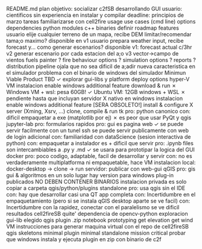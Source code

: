 README.md
	plan
		objetivo: socializar c2fSB desarrollando GUI
		usuario: cientificos sin experiencia en instalar y compilar
		deadline: principios de marzo
	tareas
		familiarizarse con cell2fire
			usage
				use cases
				(cmd line) options
			dependencies
				python modules
				c++ binaries
		definir roadmap
			features
				usuario elije cualquier terreno de un mapa, recibe DEM
					limitar/recomendar tama;o maximo?
					disponible en v1
				usuario prepara weather input, recibe forecast y...
					como generar escenarios?
					disponible v1: forecast actual c/3hr
						v2 generar escenario por cada estacion del a;o
						v3 vector->campo de vientos
				fuels painter ? fire behaviour options ? simulation options ? reports ?
			distribution pipeline
				ojala que no sea dificil de a;adir nueva caracteristica en el simulador
				problema con el binario de windows del simulador
			Minimun Viable Product
				TBD
		✓ explorar gui-libs y platform deploy options
			hyper-V VM
				instalacion
					enable windows additional feature
					download & run
				✗ Windows VM + wsl: pesa 60GB!
				✓ Ubuntu VM: 12GB
			windows + WSL
				✗ pendiente hasta que incluyan servidor X nativo en windows
				instalacion
					enable windows additional feature
					[SERA OBSOLETO!] install & configure X server (Xming, Xsrv, ...)
					clone, compile & run
			tk
				pro: python canonico
				con: dificil empaquetar a exe (matplotlib por ej)
				✗ es peor que usar PyQt y qgis
			jupyter-lab
				pro: formularios rapidos
				pro: gui es pagina web
					✓ se puede servir facilmente con un tunel ssh
					se puede servir publicamente con web de login adicional
				con: familiaridad con dataScience (sesion interactiva de python)
				con: empaquetar a instalador es + dificil que servir
				pro: .ipynb files son intercambiables a .py y .md
				✓ se usara para prototipar la logica del GUI
			docker
				pro: poco codigo, adaptable, facil de desarrollar y servir
				con: no es verdaderamente multiplatforma ni empaquetable, hace VM
				instalacion
					local: docker-desktop -> clone -> run
					servidor: publicar con web-gui
			qGIS
				pro:
					gis gui & algoritmos en un solo lugar
					hay version para windows
				plug-in
					publicados NO DEBEN CONTENER BINARIOS
					instalacion privada es solo copiar a carpeta qgis/python/plugins
				standalone
					pro: usa qgis sin el IDE
					con: hay que desarrollar casi una QT app completa
					con: Incertidumbre en el empaquetamiento (pero si se instala qGIS desktop aparte se ve facil)
				con: Incertidumbre con la rapidez, conectar con el paralelismo se ve dificil
	resultados
		cell2fireSB
			quite' dependencia de opencv-python
		exploracion gui-lib
			elegido qgis plugin .zip
		notebook prototyping
			get elevation
			get wind
		VM
			instrucciones para generar maquina virtual con el repo de cell2fireSB
		qgis skeletons
			minimal plugin
			minimal standalone
	mission critical
		probar que windows instala y ejecuta plugin en zip con binario de c2f
